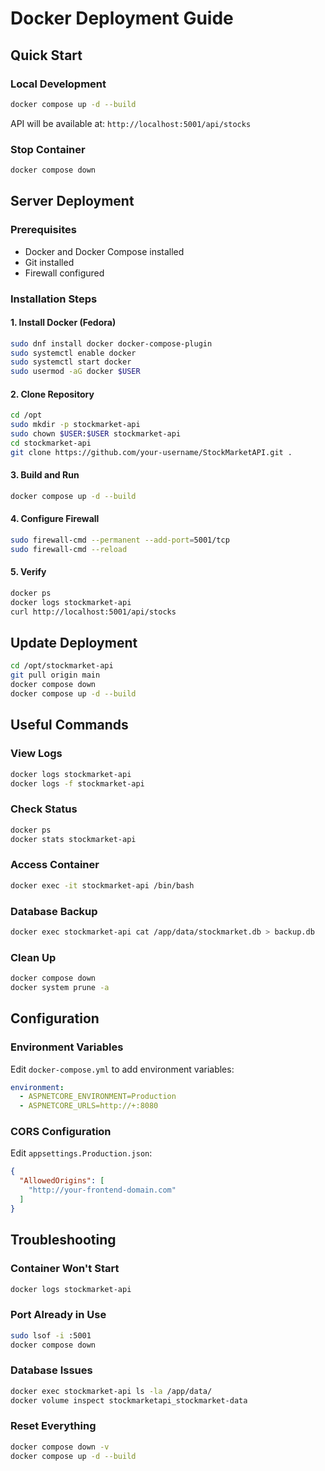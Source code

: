 # Docker Deployment Guide

## Quick Start

### Local Development
```bash
docker compose up -d --build
```

API will be available at: `http://localhost:5001/api/stocks`

### Stop Container
```bash
docker compose down
```

## Server Deployment

### Prerequisites
- Docker and Docker Compose installed
- Git installed
- Firewall configured

### Installation Steps

#### 1. Install Docker (Fedora)
```bash
sudo dnf install docker docker-compose-plugin
sudo systemctl enable docker
sudo systemctl start docker
sudo usermod -aG docker $USER
```

#### 2. Clone Repository
```bash
cd /opt
sudo mkdir -p stockmarket-api
sudo chown $USER:$USER stockmarket-api
cd stockmarket-api
git clone https://github.com/your-username/StockMarketAPI.git .
```

#### 3. Build and Run
```bash
docker compose up -d --build
```

#### 4. Configure Firewall
```bash
sudo firewall-cmd --permanent --add-port=5001/tcp
sudo firewall-cmd --reload
```

#### 5. Verify
```bash
docker ps
docker logs stockmarket-api
curl http://localhost:5001/api/stocks
```

## Update Deployment

```bash
cd /opt/stockmarket-api
git pull origin main
docker compose down
docker compose up -d --build
```

## Useful Commands

### View Logs
```bash
docker logs stockmarket-api
docker logs -f stockmarket-api
```

### Check Status
```bash
docker ps
docker stats stockmarket-api
```

### Access Container
```bash
docker exec -it stockmarket-api /bin/bash
```

### Database Backup
```bash
docker exec stockmarket-api cat /app/data/stockmarket.db > backup.db
```

### Clean Up
```bash
docker compose down
docker system prune -a
```

## Configuration

### Environment Variables
Edit `docker-compose.yml` to add environment variables:
```yaml
environment:
  - ASPNETCORE_ENVIRONMENT=Production
  - ASPNETCORE_URLS=http://+:8080
```

### CORS Configuration
Edit `appsettings.Production.json`:
```json
{
  "AllowedOrigins": [
    "http://your-frontend-domain.com"
  ]
}
```

## Troubleshooting

### Container Won't Start
```bash
docker logs stockmarket-api
```

### Port Already in Use
```bash
sudo lsof -i :5001
docker compose down
```

### Database Issues
```bash
docker exec stockmarket-api ls -la /app/data/
docker volume inspect stockmarketapi_stockmarket-data
```

### Reset Everything
```bash
docker compose down -v
docker compose up -d --build
```
